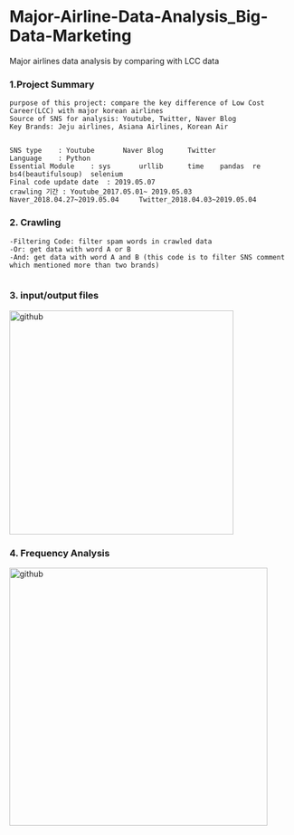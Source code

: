 # Major-Airline-Data-Analysis_Big-Data-Marketing
Major airlines data analysis by comparing with LCC data 

### 1.Project Summary 
```
purpose of this project: compare the key difference of Low Cost Career(LCC) with major korean airlines
Source of SNS for analysis: Youtube, Twitter, Naver Blog 
Key Brands: Jeju airlines, Asiana Airlines, Korean Air


SNS type	: Youtube		Naver Blog		Twitter				
Language	: Python 								
Essential Module	: sys		urllib		time	pandas	re	bs4(beautifulsoup)	selenium
Final code update date	: 2019.05.07								
crawling 기간	: Youtube_2017.05.01~ 2019.05.03		Naver_2018.04.27~2019.05.04		Twitter_2018.04.03~2019.05.04				

```
### 2. Crawling
```
-Filtering Code: filter spam words in crawled data
-Or: get data with word A or B 
-And: get data with word A and B (this code is to filter SNS comment which mentioned more than two brands) 


```


### 3. input/output files
<img width="396" alt="github" src="https://user-images.githubusercontent.com/48209176/59550920-87fa8580-8fac-11e9-8348-81a0bbd1143c.PNG">



### 4. Frequency Analysis
<img width="456" alt="github" src="https://user-images.githubusercontent.com/48209176/59550944-e58ed200-8fac-11e9-99cc-57ba462a7cb1.PNG">
